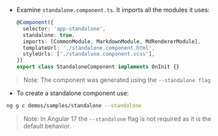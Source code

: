 - Examine `standalone.component.ts`. It imports all the modules it uses:

  ```typescript
  @Component({
    selector: 'app-standalone',
    standalone: true,
    imports: [CommonModule, MarkdownModule, MdRendererModule],
    templateUrl: './standalone.component.html',
    styleUrls: ['./standalone.component.scss'],
  })
  export class StandaloneComponent implements OnInit {}
  ```

>Note: The component was generated using the `--standalone flag`

- To create a standalone component use:

```bash
ng g c demos/samples/standalone --standalone
```

>Note: In Angular 17 the `--standalone` flag is not required as it is the default behavior.